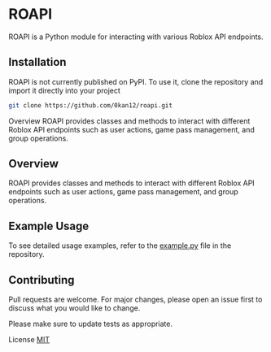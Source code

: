 # ROAPI

ROAPI is a Python module for interacting with various Roblox API endpoints.

## Installation

ROAPI is not currently published on PyPI. To use it, clone the repository and import it directly into your project
```bash
git clone https://github.com/0kan12/roapi.git
```
Overview
ROAPI provides classes and methods to interact with different Roblox API endpoints such as user actions, game pass management, and group operations.

## Overview
ROAPI provides classes and methods to interact with different Roblox API endpoints such as user actions, game pass management, and group operations.

## Example Usage
To see detailed usage examples, refer to the [example.py](https://github.com/0kan12/roapi/blob/main/example.py) file in the repository.

## Contributing
Pull requests are welcome. For major changes, please open an issue first to discuss what you would like to change.

Please make sure to update tests as appropriate.

License
[MIT](https://github.com/0kan12/roapi/blob/main/LICENSE)